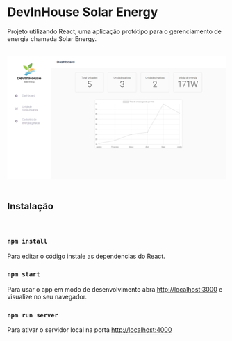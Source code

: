 # DevInHouse Solar Energy

Projeto utilizando React, uma aplicação protótipo para o gerenciamento de energia chamada Solar Energy.
<br><br>

![image info](./src/images/solar-energy.png)
<br><br>


## Instalação
<br>

### `npm install`
Para editar o código instale as dependencias do React.

### `npm start`

Para usar o app em modo de desenvolvimento
abra [http://localhost:3000](http://localhost:3000) e visualize no seu navegador. 


### `npm run server`
Para ativar o servidor local na porta [http://localhost:4000](http://localhost:4000)




